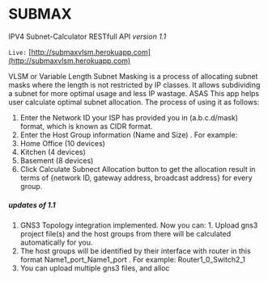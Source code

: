 # SUBMAX
IPV4 Subnet-Calculator RESTfull API
*version 1.1*

`Live:` [http://submaxvlsm.herokuapp.com](http://submaxvlsm.herokuapp.com) 

VLSM or Variable Length Subnet Masking is a process of allocating subnet masks where the length is not restricted by IP classes. It allows subdividing a subnet for
more optimal usage and less IP wastage. ASAS This app helps user calculate optimal subnet allocation. The process of using it as follows:
 1. Enter the Network ID your ISP has provided you in (a.b.c.d/mask) format, which is known as CIDR format.
 2. Enter the Host Group information (Name and Size) .
  For example:
  1. Home Office (10 devices)
  2. Kitchen (4 devices)
  3. Basement (8 devices)
3. Click Calculate Subnect Allocation button to get the allocation result in terms of {network ID, gateway address, broadcast address} for every
group.

##### updates of 1.1
  1. GNS3 Topology integration implemented.
   Now you can:
    1. Upload gns3 project file(s) and the host groups from there will be calculated automatically for you.
   2. The host groups will be identified by their interface with router in this format Name1_port_Name1_port . For example: Router1_0_Switch2_1
   3. You can upload multiple gns3 files, and alloc
